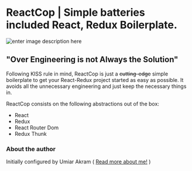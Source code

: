 # ReactCop | Simple batteries included React, Redux Boilerplate.
  ![enter image description here](https://img.shields.io/badge/Version-0.1-blue)

## "Over Engineering is not Always the Solution"

Following KISS rule in mind, ReactCop is just a ~~cutting-edge~~ simple boilerplate to get your React-Redux project started as easy as possible. It avoids all the unnecessary engineering and just keep the necessary things in.

ReactCop consists on the following abstractions out of the box:

- React
- Redux
- React Router Dom
- Redux Thunk


### About the author

 Initially configured by Umiar Akram ( [Read more about me!](https://www.codeivo.com/umair-akram) )
